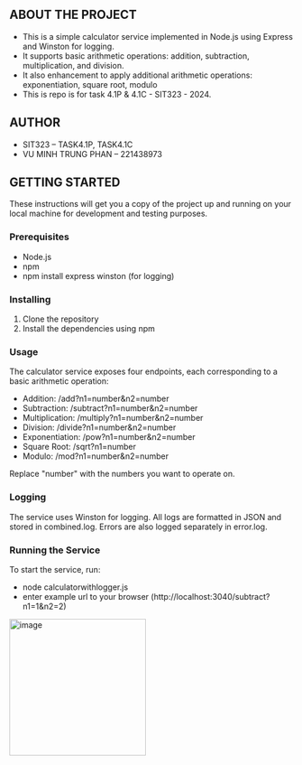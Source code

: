 ## ABOUT THE PROJECT
- This is a simple calculator service implemented in Node.js using Express and Winston for logging.
- It supports basic arithmetic operations: addition, subtraction, multiplication, and division.
- It also enhancement to apply additional arithmetic operations: exponentiation, square root, modulo
- This is repo is for task 4.1P & 4.1C - SIT323 - 2024.

## AUTHOR
- SIT323 – TASK4.1P, TASK4.1C
- VU MINH TRUNG PHAN – 221438973

## GETTING STARTED
These instructions will get you a copy of the project up and running on your local machine for development and testing purposes.

### Prerequisites
- Node.js
- npm
- npm install express winston (for logging)

### Installing
1. Clone the repository
2. Install the dependencies using npm

### Usage
The calculator service exposes four endpoints, each corresponding to a basic arithmetic operation:

- Addition: /add?n1=number&n2=number
- Subtraction: /subtract?n1=number&n2=number
- Multiplication: /multiply?n1=number&n2=number
- Division: /divide?n1=number&n2=number
- Exponentiation: /pow?n1=number&n2=number
- Square Root: /sqrt?n1=number
- Modulo: /mod?n1=number&n2=number

Replace "number" with the numbers you want to operate on.

### Logging
The service uses Winston for logging. All logs are formatted in JSON and stored in combined.log. Errors are also logged separately in error.log.

### Running the Service
To start the service, run:
- node calculatorwithlogger.js
- enter example url to your browser (http://localhost:3040/subtract?n1=1&n2=2)
<img width="242" alt="image" src="https://github.com/phanvuminhtrung/sit323_737-2024-t1-prac4p/assets/63788637/75433864-1cef-4210-9a77-10283979e98d">


